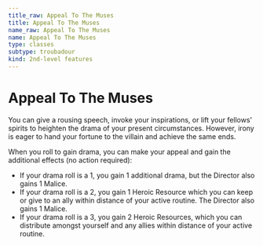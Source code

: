 ```yaml
---
title_raw: Appeal To The Muses
title: Appeal To The Muses
name_raw: Appeal To The Muses
name: Appeal To The Muses
type: classes
subtype: troubadour
kind: 2nd-level features
---
```


# Appeal To The Muses

You can give a rousing speech, invoke your inspirations, or lift your fellows' spirits to heighten the drama of your present circumstances. However, irony is eager to hand your fortune to the villain and achieve the same ends.

When you roll to gain drama, you can make your appeal and gain the additional effects (no action required):

- If your drama roll is a 1, you gain 1 additional drama, but the Director also gains 1 Malice.
- If your drama roll is a 2, you gain 1 Heroic Resource which you can keep or give to an ally within distance of your active routine. The Director also gains 1 Malice.
- If your drama roll is a 3, you gain 2 Heroic Resources, which you can distribute amongst yourself and any allies within distance of your active routine.
